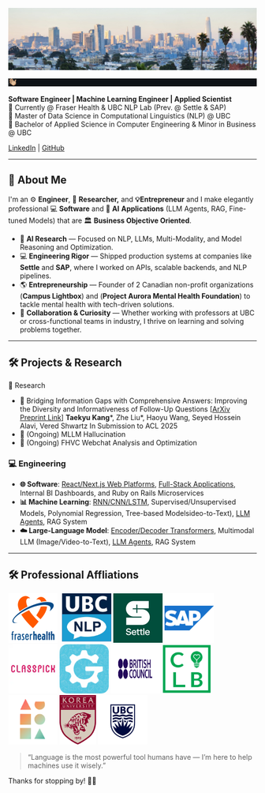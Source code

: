 ![Alt text](./assets/sf_header.jpeg)



![Alt text](./assets/typewriter.gif)

**Software Engineer | Machine Learning Engineer | Applied Scientist**<br>
🏢 Currently @ Fraser Health & UBC NLP Lab (Prev. @ Settle & SAP)<br>
🏫 Master of Data Science in Computational Linguistics (NLP) @ UBC<br>
🏫 Bachelor of Applied Science in Computer Engineering & Minor in Business @ UBC  


[LinkedIn](https://www.linkedin.com/in/kang-david/) | [GitHub](https://github.com/tkang7)

---

## 🚀 About Me

I'm an ⚙️ **Engineer**, 🧠 **Researcher,** and **💡Entrepreneur** and I make elegantly professional 💻 **Software** and 🤖 **AI** **Applications** (LLM Agents, RAG, Fine-tuned Models) that are 🏛️ **Business Objective Oriented**.

- 🧠 **AI Research** — Focused on NLP, LLMs, Multi-Modality, and Model Reasoning and Optimization.
- 💻 **Engineering Rigor** — Shipped production systems at companies like **Settle** and **SAP**, where I worked on APIs, scalable backends, and NLP pipelines.
- 🌎 **Entrepreneurship** — Founder of 2 Canadian non-profit organizations (**Campus Lightbox**) and (**Project Aurora Mental Health Foundation**) to tackle mental health with tech-driven solutions.
- 🤝 **Collaboration & Curiosity** — Whether working with professors at UBC or cross-functional teams in industry, I thrive on learning and solving problems together.

---

## 🛠️ Projects & Research

🔬 Research

- 📄 Bridging Information Gaps with Comprehensive Answers: Improving the Diversity and Informativeness of Follow-Up Questions [[ArXiv Preprint Link](https://arxiv.org/abs/2502.17715)]
  **Taekyu Kang***, Zhe Liu*, Haoyu Wang, Seyed Hossein Alavi, Vered Shwartz
  In Submission to ACL 2025
- 📄 (Ongoing) MLLM Hallucination
- 📄 (Ongoing) FHVC Webchat Analysis and Optimization

### 💻 Engineering

- **🌐 Software**: [React/Next.js Web Platforms](https://github.com/campuslightbox/Campus-Lightbox), [Full-Stack Applications](https://github.com/masottile/contrio-nvd), Internal BI Dashboards, and Ruby on Rails Microservices
- **📊 Machine Learning**: [RNN/CNN/LSTM](https://github.com/tkang7/ml_models), Supervised/Unsupervised Models, Polynomial Regression, Tree-based Modelsideo-to-Text), [LLM Agents](https://github.com/tkang7/LLM-Agent-for-Sentiment-Analysis-and-Detoxification), RAG System
- **☁️ Large-Language Model**: [Encoder/Decoder Transformers](https://github.com/zheliu92/nlp_followupqg_public), Multimodal LLM (Image/Video-to-Text), [LLM Agents](https://github.com/tkang7/LLM-Agent-for-Sentiment-Analysis-and-Detoxification), RAG System

---

## 🛠️ Professional Affliations

<p align="left">
<img src="./assets/fh.png" height="100" width="100" style="max-width: 100%;margin-right: 5px;"/></a>
<img src="./assets/nlp.png" height="100" width="100"/></a>
<img src="./assets/settle.jpeg" height="100" width="100"/></a>
<img src="./assets/sap.webp" height="100" width="100"/></a>
<img src="./assets/cp.webp" height="100" width="100"/></a>
<img src="./assets/gu.png" height="100" width="100"/></a>
<img src="./assets/bc.png" height="100" width="100"/></a>
<img src="./assets/clb_secondary.png" height="100" width="100"/></a>
<img src="./assets/pa_secondary.png"" height="100" width="100"/></a>
<img src="./assets/ku.png" style="height:100px; width:auto;" />
<img src="./assets/ubc_main.png" width="100"/></a>
</p>

> “Language is the most powerful tool humans have — I’m here to help machines use it wisely.”

Thanks for stopping by! 👋🏼
